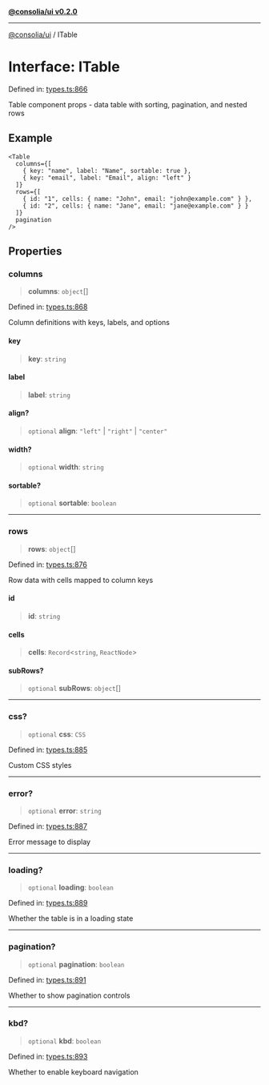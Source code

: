 [**@consolia/ui v0.2.0**](../README.md)

***

[@consolia/ui](../README.md) / ITable

# Interface: ITable

Defined in: [types.ts:866](https://github.com/consolia-io/ui/blob/main/src/types.ts#L866)

Table component props - data table with sorting, pagination, and nested rows

## Example

```tsx
<Table
  columns={[
    { key: "name", label: "Name", sortable: true },
    { key: "email", label: "Email", align: "left" }
  ]}
  rows={[
    { id: "1", cells: { name: "John", email: "john@example.com" } },
    { id: "2", cells: { name: "Jane", email: "jane@example.com" } }
  ]}
  pagination
/>
```

## Properties

### columns

> **columns**: `object`[]

Defined in: [types.ts:868](https://github.com/consolia-io/ui/blob/main/src/types.ts#L868)

Column definitions with keys, labels, and options

#### key

> **key**: `string`

#### label

> **label**: `string`

#### align?

> `optional` **align**: `"left"` \| `"right"` \| `"center"`

#### width?

> `optional` **width**: `string`

#### sortable?

> `optional` **sortable**: `boolean`

***

### rows

> **rows**: `object`[]

Defined in: [types.ts:876](https://github.com/consolia-io/ui/blob/main/src/types.ts#L876)

Row data with cells mapped to column keys

#### id

> **id**: `string`

#### cells

> **cells**: `Record`\<`string`, `ReactNode`\>

#### subRows?

> `optional` **subRows**: `object`[]

***

### css?

> `optional` **css**: `CSS`

Defined in: [types.ts:885](https://github.com/consolia-io/ui/blob/main/src/types.ts#L885)

Custom CSS styles

***

### error?

> `optional` **error**: `string`

Defined in: [types.ts:887](https://github.com/consolia-io/ui/blob/main/src/types.ts#L887)

Error message to display

***

### loading?

> `optional` **loading**: `boolean`

Defined in: [types.ts:889](https://github.com/consolia-io/ui/blob/main/src/types.ts#L889)

Whether the table is in a loading state

***

### pagination?

> `optional` **pagination**: `boolean`

Defined in: [types.ts:891](https://github.com/consolia-io/ui/blob/main/src/types.ts#L891)

Whether to show pagination controls

***

### kbd?

> `optional` **kbd**: `boolean`

Defined in: [types.ts:893](https://github.com/consolia-io/ui/blob/main/src/types.ts#L893)

Whether to enable keyboard navigation
